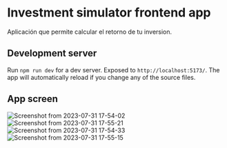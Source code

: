 # Investment simulator frontend app

Aplicación que permite calcular el retorno de tu inversion.


## Development server

Run `npm run dev` for a dev server. Exposed to `http://localhost:5173/`. The app will automatically reload if you change any of the source files.

## App screen

![Screenshot from 2023-07-31 17-54-02](https://github.com/SantiagoCendales/Investment-simulator/assets/48776602/339616eb-2bf0-44c2-914f-7c5791923ede)
![Screenshot from 2023-07-31 17-55-21](https://github.com/SantiagoCendales/Investment-simulator/assets/48776602/d97010ee-ee31-472b-b240-19961ead53e7)
![Screenshot from 2023-07-31 17-54-33](https://github.com/SantiagoCendales/Investment-simulator/assets/48776602/679c520a-830e-4010-a391-36069a07ad9f)
![Screenshot from 2023-07-31 17-55-15](https://github.com/SantiagoCendales/Investment-simulator/assets/48776602/6ae8b868-0747-413d-92db-6b7c4917cf03)
